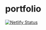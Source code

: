 # portfolio

[![Netlify Status](https://api.netlify.com/api/v1/badges/c852d068-453c-4516-9a12-6ed1d89e0eeb/deploy-status)](https://app.netlify.com/sites/cheerful-croissant-0c84fa/deploys)